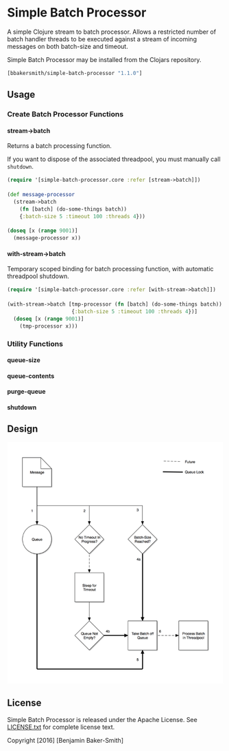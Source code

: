 # Simple Batch Processor

A simple Clojure stream to batch processor. Allows a restricted number of
batch handler threads to be executed against a stream of incoming messages
on both batch-size and timeout.

Simple Batch Processor may be installed from the Clojars repository.
```clojure
[bbakersmith/simple-batch-processor "1.1.0"]
```

## Usage

### Create Batch Processor Functions

#### stream->batch

Returns a batch processing function.

If you want to dispose of the associated threadpool, you must manually
call `shutdown`.

```clojure
(require '[simple-batch-processor.core :refer [stream->batch]])

(def message-processor 
  (stream->batch
    (fn [batch] (do-some-things batch))
    {:batch-size 5 :timeout 100 :threads 4}))

(doseq [x (range 9001)]
  (message-processor x))
```

#### with-stream->batch

Temporary scoped binding for batch processing function,
with automatic threadpool shutdown.

```clojure
(require '[simple-batch-processor.core :refer [with-stream->batch]])

(with-stream->batch [tmp-processor (fn [batch] (do-some-things batch))
                     {:batch-size 5 :timeout 100 :threads 4})]
  (doseq [x (range 9001)]
    (tmp-processor x)))
```

### Utility Functions

#### queue-size
#### queue-contents
#### purge-queue
#### shutdown

## Design

![Simple Batch Processor Diagram](/doc/simple-batch-processor-diagram.png)

## License

Simple Batch Processor is released under the Apache License.
See [LICENSE.txt](LICENSE.txt) for complete license text.

Copyright [2016] [Benjamin Baker-Smith]
